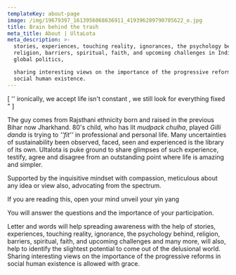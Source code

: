 ```yaml
---
templateKey: about-page
image: /img/19679397_1613956068636911_419396289790705622_o.jpg
title: Brain behind the trash
meta_title: About | UltaLota
meta_description: >-
  stories, experiences, touching reality, ignorances, the psychology behind,
  religion, barriers, spiritual, faith, and upcoming challenges in Indian and
  global politics,

  sharing interesting views on the importance of the progressive reforms in
  social human existence.
---
```

\[ '' ironically, we accept life isn't constant , we still look for everything fixed " ]

The guy comes from Rajsthani ethnicity born and raised in the previous Bihar now Jharkhand. 80's child, who has lit *mudpack chulha*, played *Gilli danda* is trying to *''fit''* in professional and personal life. Many uncertainties of sustainability been observed, faced, seen and experienced is the library of its own. Ultalota is puke ground to share glimpses of such experience, testify, agree and disagree from an outstanding point where life is amazing and simpler.

Supported by the inquisitive mindset with compassion, meticulous about any idea or view also, advocating from the spectrum.

If you are reading this, open your mind unveil your yin yang

You will  answer the questions and the importance of your participation. 

Letter and words will help spreading awareness with the help of stories, experiences, touching reality, ignorance, the psychology behind, religion, barriers, spiritual, faith, and upcoming challenges and many more, will also, help to identify the slightest potential to come out of the delusional world. Sharing interesting views on the importance of the progressive reforms in social human existence is allowed with grace.